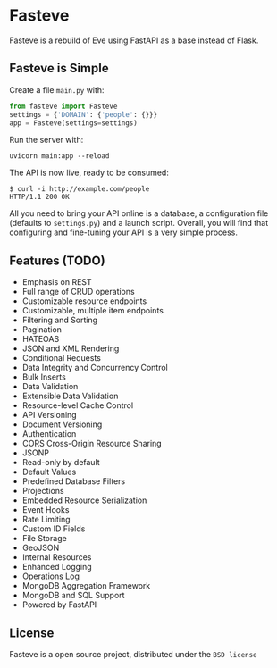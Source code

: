 Fasteve
====

Fasteve is a rebuild of Eve using FastAPI as a base instead of Flask.

Fasteve is Simple
-------------

Create a file `main.py` with:
```python
from fasteve import Fasteve
settings = {'DOMAIN': {'people': {}}}
app = Fasteve(settings=settings)
```

Run the server with:
```console
uvicorn main:app --reload
```

The API is now live, ready to be consumed:

```console
$ curl -i http://example.com/people
HTTP/1.1 200 OK
```

All you need to bring your API online is a database, a configuration file
(defaults to ``settings.py``) and a launch script.  Overall, you will find that
configuring and fine-tuning your API is a very simple process.

Features (TODO)
---------------
* Emphasis on REST
* Full range of CRUD operations
* Customizable resource endpoints
* Customizable, multiple item endpoints
* Filtering and Sorting
* Pagination
* HATEOAS
* JSON and XML Rendering
* Conditional Requests
* Data Integrity and Concurrency Control
* Bulk Inserts
* Data Validation
* Extensible Data Validation
* Resource-level Cache Control
* API Versioning
* Document Versioning
* Authentication
* CORS Cross-Origin Resource Sharing
* JSONP
* Read-only by default
* Default Values
* Predefined Database Filters
* Projections
* Embedded Resource Serialization
* Event Hooks
* Rate Limiting
* Custom ID Fields
* File Storage
* GeoJSON
* Internal Resources
* Enhanced Logging
* Operations Log
* MongoDB Aggregation Framework
* MongoDB and SQL Support
* Powered by FastAPI

License
-------
Fasteve is a open source project,
distributed under the `BSD license`
